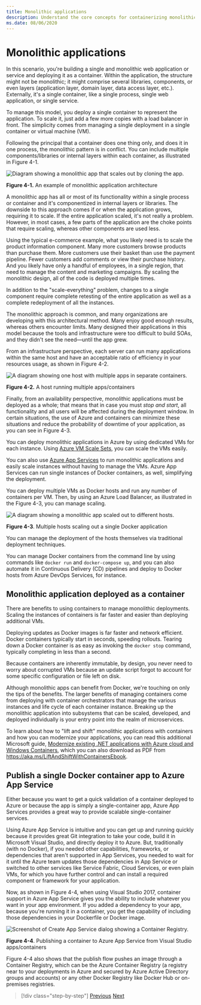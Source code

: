 ```yaml
---
title: Monolithic applications
description: Understand the core concepts for containerizing monolithic applications.
ms.date: 08/06/2020
---
```

# Monolithic applications

In this scenario, you're building a single and monolithic web application or service and deploying it as a container. Within the application, the structure might not be monolithic; it might comprise several libraries, components, or even layers (application layer, domain layer, data access layer, etc.). Externally, it's a single container, like a single process, single web application, or single service.

To manage this model, you deploy a single container to represent the application. To scale it, just add a few more copies with a load balancer in front. The simplicity comes from managing a single deployment in a single container or virtual machine (VM).

Following the principal that a container does one thing only, and does it in one process, the monolithic pattern is in conflict. You can include multiple components/libraries or internal layers within each container, as illustrated in Figure 4-1.

![Diagram showing a monolithic app that scales out by cloning the app.](./media/monolithic-applications/monolithic-application-architecture-example.png)

**Figure 4-1.** An example of monolithic application architecture

A monolithic app has all or most of its functionality within a single process or container and it's componentized in internal layers or libraries. The downside to this approach comes if or when the application grows, requiring it to scale. If the entire application scaled, it's not really a problem. However, in most cases, a few parts of the application are the choke points that require scaling, whereas other components are used less.

Using the typical e-commerce example, what you likely need is to scale the product information component. Many more customers browse products than purchase them. More customers use their basket than use the payment pipeline. Fewer customers add comments or view their purchase history. And you likely have only a handful of employees, in a single region, that need to manage the content and marketing campaigns. By scaling the monolithic design, all of the code is deployed multiple times.

In addition to the "scale-everything" problem, changes to a single component require complete retesting of the entire application as well as a complete redeployment of all the instances.

The monolithic approach is common, and many organizations are developing with this architectural method. Many enjoy good enough results, whereas others encounter limits. Many designed their applications in this model because the tools and infrastructure were too difficult to build SOAs, and they didn't see the need—until the app grew.

From an infrastructure perspective, each server can run many applications within the same host and have an acceptable ratio of efficiency in your resources usage, as shown in Figure 4-2.

![A diagram showing one host with multiple apps in separate containers.](./media/monolithic-applications/host-with-multiple-apps-containers.png)

**Figure 4-2.** A host running multiple apps/containers

Finally, from an availability perspective, monolithic applications must be deployed as a whole; that means that in case you must *stop and start*, all functionality and all users will be affected during the deployment window. In certain situations, the use of Azure and containers can minimize these situations and reduce the probability of downtime of your application, as you can see in Figure 4-3.

You can deploy monolithic applications in Azure by using dedicated VMs for each instance. Using [Azure VM Scale Sets](/azure/virtual-machine-scale-sets/), you can scale the VMs easily.

You can also use [Azure App Services](https://azure.microsoft.com/services/app-service/) to run monolithic applications and easily scale instances without having to manage the VMs. Azure App Services can run single instances of Docker containers, as well, simplifying the deployment.

You can deploy multiple VMs as Docker hosts and run any number of containers per VM. Then, by using an Azure Load Balancer, as illustrated in the Figure 4-3, you can manage scaling.

![A diagram showing a monolithic app scaled out to different hosts.](./media/monolithic-applications/multiple-hosts-from-single-docker-container.png)

**Figure 4-3**. Multiple hosts scaling out a single Docker application

You can manage the deployment of the hosts themselves via traditional deployment techniques.

You can manage Docker containers from the command line by using commands like `docker run` and `docker-compose up`, and you can also automate it in Continuous Delivery (CD) pipelines and deploy to Docker hosts from Azure DevOps Services, for instance.

## Monolithic application deployed as a container

There are benefits to using containers to manage monolithic deployments. Scaling the instances of containers is far faster and easier than deploying additional VMs.

Deploying updates as Docker images is far faster and network efficient. Docker containers typically start in seconds, speeding rollouts. Tearing down a Docker container is as easy as invoking the `docker stop` command, typically completing in less than a second.

Because containers are inherently immutable, by design, you never need to worry about corrupted VMs because an update script forgot to account for some specific configuration or file left on disk.

Although monolithic apps can benefit from Docker, we're touching on only the tips of the benefits. The larger benefits of managing containers come from deploying with container orchestrators that manage the various instances and life cycle of each container instance. Breaking up the monolithic application into subsystems that can be scaled, developed, and deployed individually is your entry point into the realm of microservices.

To learn about how to "lift and shift" monolithic applications with containers and how you can modernize your applications, you can read this additional Microsoft guide, [Modernize existing .NET applications with Azure cloud and Windows Containers](../../modernize-with-azure-containers/index.md), which you can also download as PDF from <https://aka.ms/LiftAndShiftWithContainersEbook>.

## Publish a single Docker container app to Azure App Service

Either because you want to get a quick validation of a container deployed to Azure or because the app is simply a single-container app, Azure App Services provides a great way to provide scalable single-container services.

Using Azure App Service is intuitive and you can get up and running quickly because it provides great Git integration to take your code, build it in Microsoft Visual Studio, and directly deploy it to Azure. But, traditionally (with no Docker), if you needed other capabilities, frameworks, or dependencies that aren't supported in App Services, you needed to wait for it until the Azure team updates those dependencies in App Service or switched to other services like Service Fabric, Cloud Services, or even plain VMs, for which you have further control and can install a required component or framework for your application.

Now, as shown in Figure 4-4, when using Visual Studio 2017, container support in Azure App Service gives you the ability to include whatever you want in your app environment. If you added a dependency to your app, because you're running it in a container, you get the capability of including those dependencies in your Dockerfile or Docker image.

![Screenshot of Create App Service dialog showing a Container Registry.](./media/monolithic-applications/publish-azure-app-service-container.png)

**Figure 4-4**. Publishing a container to Azure App Service from Visual Studio apps/containers

Figure 4-4 also shows that the publish flow pushes an image through a Container Registry, which can be the Azure Container Registry (a registry near to your deployments in Azure and secured by Azure Active Directory groups and accounts) or any other Docker Registry like Docker Hub or on-premises registries.

>[!div class="step-by-step"]
>[Previous](common-container-design-principles.md)
>[Next](state-and-data-in-docker-applications.md)
